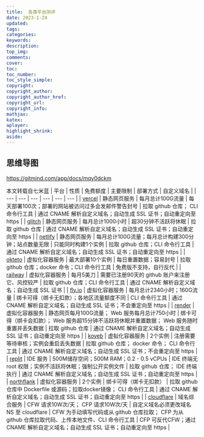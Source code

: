 ```yaml
---
title:  各类平台测评
date: 2023-1-24
updated:
tags:  
categories: 
keywords: 
description:
top_img: 
comments:
cover: 
toc:
toc_number:
toc_style_simple:
copyright:
copyright_author:
copyright_author_href:
copyright_url:
copyright_info:
mathjax:
katex:
aplayer:
highlight_shrink:
aside:
---
```



## 思维导图

https://gitmind.com/app/docs/mqy0dckm

本文转载自七米蓝
| 平台 | 性质 | 免费额度 | 主要限制 | 部署方式 | 自定义域名 |
| --- | --- | --- | --- | --- | --- |
| [vercel](https://vercel.com/) | 静态网页服务 | 每月总计100G流量 | 每天部署100次；部署的网站被访问过多会发邮件警告封号 | 拉取 github 仓库； CLI 命令行工具 | 通过 CNAME 解析自定义域名；自动生成 SSL 证书；自动重定向至 https |
| [glitch](https://glitch.com/) | 静态网页服务 | 每月总计1000小时 | 超30分钟不活跃将休眠 | 拉取 github 仓库 | 通过 CNAME 解析自定义域名；自动生成 SSL 证书；自动重定向至 https |
| [netlify](https://www.netlify.com/) | 静态网页服务 | 每月总计100G流量；每月总计构建300分钟；站点数量无限 | 只能同时构建1个实例 | 拉取 github 仓库；CLI 命令行工具 | 通过 CNAME 解析自定义域名；自动生成 SSL 证书；自动重定向至 https |
| [okteto](https://okteto.com/) | 虚拟化容器服务 | 最大部署10个实例 | 每日重置数据；容易封号 | 拉取 github 仓库；docker 命令；CLI 命令行工具 | 免费版不支持，自行反代 |
| [railway](https://railway.app/) | 虚拟化容器服务 | 每月5美刀 | 需要已注册90天的 github 账户来注册它、风控较严 | 拉取 github 仓库；CLI 命令行工具 | 通过 CNAME 解析自定义域名；自动生成 SSL 证书 |
| [fly.io](https://fly.io/) | 虚拟化容器服务 | 每月总计2340小时；160G流量 | 绑卡可得（绑卡无扣款）；各地区流量额度不同 | CLI 命令行工具 | 通过 CNAME 解析自定义域名；自动生成 SSL 证书；不会重定向至 https |
| [render](https://render.com/) | 虚拟化容器服务 | 静态网页每月100G流量； Web 服务每月总计750小时 | 绑卡可得（绑卡会扣款）； Web 服务超15分钟不活跃将休眠并重置数据； Web 服务随时重置并丢失数据 | 拉取 github 仓库 | 通过 CNAME 解析自定义域名；自动生成 SSL 证书；自动重定向至 https |
| [koyeb](https://www.koyeb.com/) | 虚拟化容器服务 | 2个实例 | 注册需要等待审核；实例会重启丢失数据 | 拉取 github 仓库； docker 命令； CLI 命令行工具 | 通过 CNAME 解析自定义域名；自动生成 SSL 证书；不会重定向至 https |
| [replit](https://replit.com/) | IDE 服务 | 500M储存空间；500M RAM；0.2 - 0.5 vCPUs | IDE 终端无 root 权限；实例不活跃将休眠；强制公开实例文件 | 拉取 github 仓库； IDE 终端执行 | 通过 CNAME 解析自定义域名；自动生成 SSL 证书；自动重定向至 https |
| [northflank](https://northflank.com/) | 虚拟化容器服务 | 2个实例 | 绑卡可得（绑卡无扣款） | 拉取 github 仓库中 Dockerfile 或源码；拉取docker镜像； CLI 命令行工具 | 通过 CNAME 解析自定义域名；自动生成 SSL 证书；自动重定向至 https |
| [cloudflare](https://www.cloudflare.com/zh-cn/) | 域名综合服务 | CFW 请求10W次/天； CFP 请求10W次/天 | 自定义域名必须更改域名 NS 至 cloudflare | CFW 为手动填写代码或从 github 仓库拉取； CFP 为从 github 仓库拉取代码、上传本地文件、CLI 命令行工具 | CFP 可反代CFW；通过 CNAME 解析自定义域名；自动生成 SSL 证书；自动重定向至 https |